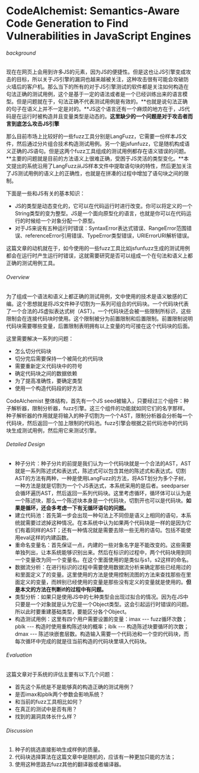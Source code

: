 # CodeAlchemist: Semantics-Aware Code Generation to Find Vulnerabilities in JavaScript Engines

###### background

现在在网页上会用到许多JS的元素，因为JS的便捷性。但是这也让JS引擎变成攻击的目标，所以关于JS引擎的漏洞也越来越被关注，这种攻击很有可能会攻破防火墙后的客户机。那么当下的所有的对于JS引擎测试的软件都是关注如何构造在句法正确的测试用例，这个是基于一定的语法或者是一个已经训练出来的语言模型。但是问题就在于，句法正确不代表测试用例是有效的。**也就是说句法正确的句子在语义上并不一定是对的。**JS这个语言还有一个麻烦的地方在于，JS代码是在运行时被构造并且变量类型是动态的。**这里缺少的一个问题是对于攻击者而言到底怎么攻击JS引擎**

那么目前市场上比较好的一些fuzz工具分别是LangFuzz，它需要一份样本JS文件，然后通过分片组合技术构造测试用例。另一个是jsfunfuzz，它是随机构成语义正确的JS语句。但是这两个fuzz工具组成的测试用例都存在语义错误的问题。**主要的问题就是目前的方法语义上很难正确，受困于JS灵活的类型变化。**本文提出的系统沿用了LangFuzz从JS样本文件中提取语句块的特性，然后更加关注了JS测试用例的语义上的正确性，也就是在拼凑的过程中增加了语句块之间的限制。

下面是一些和JS有关的基本知识：

* JS的类型是动态变化的，它可以在代码运行时进行改变。你可以将定义的一个String类型的变为整型。JS是一个面向原型化的语言，也就是你可以在代码运行的时候给一个对象分配一个原型。
* 对于JS来说有五种运行时错误：SyntaxError表达式错误、RangeError范围错误、referenceError引用错误、TypeError类型错误，URIErrorURI解析错误。

这篇文章的动机就在于，如今使用的一些fuzz工具比如jsfunfuzz生成的测试用例都会在运行时产生运行时错误，这就需要研究是否可以组成一个在句法和语义上都正确的测试用例工具。

###### Overview

为了组成一个语法和语义上都正确的测试用例，文中使用的技术是语义敏感的汇编。这个思想就是将JS文件种子切割为一系列可组合的代码块。一个代码块代表了一个合法的JS虚拟表达式树（AST）。一个代码块还会被一些限制所标识，这些限制会在连接代码块时使用。这个限制被分为前置限制和后置限制。前置限制说明代码块需要哪些变量，后置限制表明拥有以上变量的均可接在这个代码块的后面。

这里需要解决一系列的问题：

* 怎么切分代码块
* 切分完后需要保持一个被简化的代码块
* 需要重新定义代码块中的符号
* 确定代码块之间的数据依赖
* 为了提高准确性，要确定类型
* 使用一个构造代码段的好方法

CodeAlchemist 整体结构，首先有一个JS seed被输入，只要经过三个组件：种子解析器，限制分析器，fuzz引擎。这三个组件的功能就如同它们的名字那样。种子解析器的作用就是将输入的种子切割为一个个AST，限制分析器会分析每一个代码块，然后返回一个加上限制的代码池。fuzz引擎会根据之前代码池中的代码块生成测试用例，然后用它来测试引擎。

###### Detailed Design

* 种子分片：种子分片的前提是我们认为一个代码块就是一个合法的AST，AST就是一系列陈述式和表达式，陈述式可以包含其他的陈述式和表达式。切割AST的方法有两种，一种是使用LangFuzz的方法，将AST划分为多个子树，一种方法是就是切割为一个个JS表达式，本系统采用的是后者。seedparser会循环遍历AST，然后返回一系列代码块。这里考虑循环，循环体可以认为是一个陈述块，那么一个陈述块本身是一个代码块，切割开也可以是代码块。**如果是循环，还会多考虑一下有无循环语句的问题。**
* 建立代码池：首先第一步会出现一种句法上不同但是语义上相同的语句，本系统就需要过滤掉这种情况。在本系统中认为如果两个代码块是一样的是因为它们有着同样的AST；还有一种情况就是需要去除一些无用的语句。包括不能使用eval这样的内建函数。
* 重命名变量名：首先保证一点，内建的一些对象名字是不能改变的。这些需要单独列出，让本系统能够识别出来。然后在标识的过程中，两个代码块用到同一个变量改为同一个变量名。在这个里面使用的是类似与s1，s2这样的命名。
* 数据流分析：在进行标识的过程中需要使用数据流分析来确定那些已经用过的和里面定义了的变量。这里使用的方法是使用控制流图的方法来查找那些在里面定义的变量，而辨别已经使用的变量是那些没有定义的变量就是使用的。**但是本文的方法在判断if的过程中有问题。**
* 类型分析：如果只是使用JS中的七种类型会出现过拟合的情况。因为在JS中只要是一个对象就是认为它是一个Object类型。这会引起运行时错误的问题。所以此时要重建基础类型，要能区分各个Object。
* 构造测试用例：这里有四个用户需要设置的变量：imax --- fuzz循环次数；pblk --- 构造时使用重构陈述块的概率；iblk --- 构造陈述块要循环的次数；dmax --- 陈述块嵌套层数。构造输入需要一个代码池和一个空的代码块，而每次循环中完成的就是往当前构造的代码块里填入代码块。

###### Evaluation

这篇文章对于系统的评估主要有以下几个问题：

* 首先这个系统是不是能够真的构造正确的测试用例？
* 是否imax和pblk两个参数会影响系统？
* 和当前的fuzz工具相比如何？
* 在真正的测试中是否有用？
* 找到的漏洞具体长什么样？

###### Discussion

1. 种子的挑选直接影响生成样例的质量。
2. 代码块选择算法在这篇文章中是随机的，应该有一种更加只能的方法；
3. 使用这种思路去fuzz其他的翻译器或者编译器。